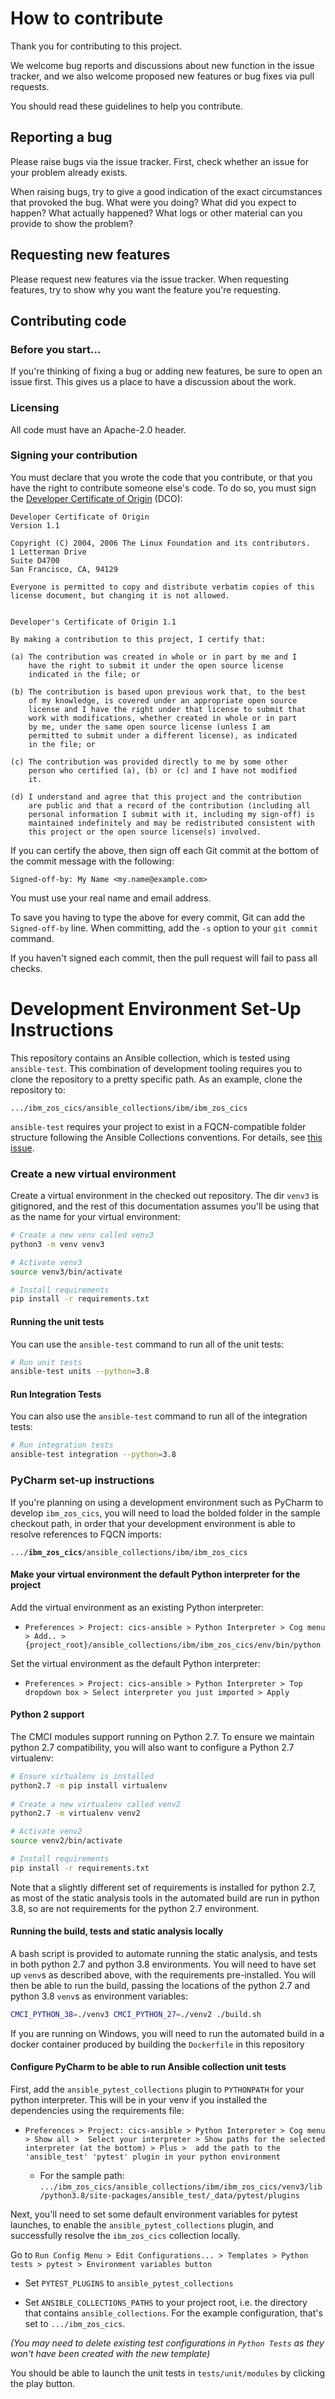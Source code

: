 # How to contribute

Thank you for contributing to this project.

We welcome bug reports and discussions about new function in the issue tracker, and we also welcome proposed new features or bug fixes via pull requests.

You should read these guidelines to help you contribute.

## Reporting a bug

Please raise bugs via the issue tracker. First, check whether an issue for your problem already exists.

When raising bugs, try to give a good indication of the exact circumstances that provoked the bug. What were you doing? What did you expect to happen? What actually happened? What logs or other material can you provide to show the problem?

## Requesting new features

Please request new features via the issue tracker. When requesting features, try to show why you want the feature you're requesting.

## Contributing code

### Before you start...

If you're thinking of fixing a bug or adding new features, be sure to open an issue first. This gives us a place to have a discussion about the work.

### Licensing

All code must have an Apache-2.0 header.

### Signing your contribution

You must declare that you wrote the code that you contribute, or that you have the right to contribute someone else's code. To do so, you must sign the [Developer Certificate of Origin](https://developercertificate.org) (DCO):

```
Developer Certificate of Origin
Version 1.1

Copyright (C) 2004, 2006 The Linux Foundation and its contributors.
1 Letterman Drive
Suite D4700
San Francisco, CA, 94129

Everyone is permitted to copy and distribute verbatim copies of this
license document, but changing it is not allowed.


Developer's Certificate of Origin 1.1

By making a contribution to this project, I certify that:

(a) The contribution was created in whole or in part by me and I
    have the right to submit it under the open source license
    indicated in the file; or

(b) The contribution is based upon previous work that, to the best
    of my knowledge, is covered under an appropriate open source
    license and I have the right under that license to submit that
    work with modifications, whether created in whole or in part
    by me, under the same open source license (unless I am
    permitted to submit under a different license), as indicated
    in the file; or

(c) The contribution was provided directly to me by some other
    person who certified (a), (b) or (c) and I have not modified
    it.

(d) I understand and agree that this project and the contribution
    are public and that a record of the contribution (including all
    personal information I submit with it, including my sign-off) is
    maintained indefinitely and may be redistributed consistent with
    this project or the open source license(s) involved.
```


If you can certify the above, then sign off each Git commit at the bottom of the commit message with the following:

```
Signed-off-by: My Name <my.name@example.com>
```

You must use your real name and email address.

To save you having to type the above for every commit, Git can add the `Signed-off-by` line. When committing, add the `-s` option to your `git commit` command.

If you haven't signed each commit, then the pull request will fail to pass all checks.

Development Environment Set-Up Instructions
===================

This repository contains an Ansible collection, which is tested using `ansible-test`.  This combination of development
tooling requires you to clone the repository to a pretty specific path.  As an example, clone the repository to:

```
.../ibm_zos_cics/ansible_collections/ibm/ibm_zos_cics
```

`ansible-test` requires your project to exist in a FQCN-compatible folder structure following the Ansible Collections
conventions.  For details, see [this issue](https://github.com/ansible/ansible/issues/60215).

### Create a new virtual environment

Create a virtual environment in the checked out repository.  The dir `venv3` is gitignored, and the rest of this
documentation assumes you'll be using that as the name for your virtual environment:

```bash
# Create a new venv called venv3
python3 -m venv venv3

# Activate venv3
source venv3/bin/activate

# Install requirements
pip install -r requirements.txt
```

#### Running the unit tests

You can use the `ansible-test` command to run all of the unit tests:
```bash
# Run unit tests
ansible-test units --python=3.8
```

#### Run Integration Tests

You can also use the `ansible-test` command to run all of the integration tests:

```bash
# Run integration tests
ansible-test integration --python=3.8
```

### PyCharm set-up instructions

If you're planning on using a development environment such as PyCharm to develop `ibm_zos_cics`, you will need to
load the bolded folder in the sample checkout path, in order that your development environment is able to resolve
references to FQCN imports:

<code>.../<b>ibm_zos_cics</b>/ansible_collections/ibm/ibm_zos_cics</code>

#### Make your virtual environment the default Python interpreter for the project

Add the virtual environment as an existing Python interpreter:

 - `Preferences > Project: cics-ansible > Python Interpreter > Cog menu > Add.. > {project_root}/ansible_collections/ibm/ibm_zos_cics/env/bin/python`

Set the virtual environment as the default Python interpreter:

 - `Preferences > Project: cics-ansible > Python Interpreter > Top dropdown box > Select interpreter you just imported > Apply`

#### Python 2 support

The CMCI modules support running on Python 2.7.  To ensure we maintain python 2.7 compatibility, you will also want to
configure a Python 2.7 virtualenv:

```bash
# Ensure virtualenv is installed
python2.7 -m pip install virtualenv
 
# Create a new virtualenv called venv2
python2.7 -m virtualenv venv2

# Activate venv2
source venv2/bin/activate

# Install requirements
pip install -r requirements.txt
```

Note that a slightly different set of requirements is installed for python 2.7, as most of the static analysis tools in
the automated build are run in python 3.8, so are not requirements for the python 2.7 environment.

#### Running the build, tests and static analysis locally

A bash script is provided to automate running the static analysis, and tests in both python 2.7 and python 3.8
environments.  You will need to have set up `venv`s as described above, with the requirements pre-installed.  You will 
then be able to run the build, passing the locations of the python 2.7 and python 3.8 `venv`s as environment variables:

```bash
CMCI_PYTHON_38=./venv3 CMCI_PYTHON_27=./venv2 ./build.sh
```

If you are running on Windows, you will need to run the automated build in a docker container produced by building the `Dockerfile` in this repository

#### Configure PyCharm to be able to run Ansible collection unit tests

First, add the `ansible_pytest_collections` plugin to `PYTHONPATH` for your python interpreter.  This will be in your
venv if you installed the dependencies using the requirements file:

 - `Preferences > Project: cics-ansible > Python Interpreter > Cog menu > Show all > 
   Select your interpreter > Show paths for the selected interpreter (at the bottom) > Plus > 
   add the path to the 'ansible_test' 'pytest' plugin in your python environment`

   - For the sample path:
     `.../ibm_zos_cics/ansible_collections/ibm/ibm_zos_cics/venv3/lib/python3.8/site-packages/ansible_test/_data/pytest/plugins`

Next, you'll need to set some default environment variables for pytest launches, to enable the
`ansible_pytest_collections` plugin, and successfully resolve the `ibm_zos_cics` collection locally.

Go to `Run Config Menu > Edit Configurations... > Templates > Python tests > pytest > Environment variables button`
 
- Set `PYTEST_PLUGINS` to `ansible_pytest_collections`

- Set `ANSIBLE_COLLECTIONS_PATHS` to your project root, i.e. the directory that contains `ansible_collections`.  For the
  example configuration, that's set to `.../ibm_zos_cics`.
     
*(You may need to delete existing test configurations in `Python Tests` as they won't have been created with the new
template)*

You should be able to launch the unit tests in `tests/unit/modules` by clicking the play button.
